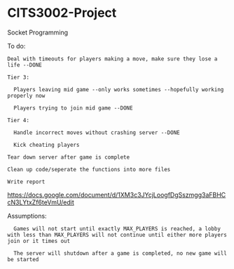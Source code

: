 # CITS3002-Project
Socket Programming 

To do:
  
    Deal with timeouts for players making a move, make sure they lose a life --DONE
  
    Tier 3:
    
      Players leaving mid game --only works sometimes --hopefully working properly now
    
      Players trying to join mid game --DONE
  
    Tier 4:
    
      Handle incorrect moves without crashing server --DONE
    
      Kick cheating players
      
    Tear down server after game is complete
    
    Clean up code/seperate the functions into more files
  
    Write report
    
  https://docs.google.com/document/d/1XM3c3JYcjLoogfDgSszmgg3aFBHCcN3LYtxZf6teVmU/edit
  
  
  Assumptions:
  
  
      Games will not start until exactly MAX_PLAYERS is reached, a lobby with less than MAX_PLAYERS will not continue until either more players join or it times out
      
      The server will shutdown after a game is completed, no new game will be started
      
      
